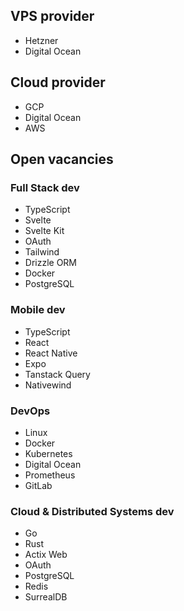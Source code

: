 

## VPS provider

- Hetzner
- Digital Ocean
## Cloud provider

- GCP
- Digital Ocean
- AWS
## Open vacancies

### Full Stack dev

- TypeScript
- Svelte
- Svelte Kit
- OAuth
- Tailwind
- Drizzle ORM
- Docker
- PostgreSQL
### Mobile dev

- TypeScript
- React
- React Native
- Expo
- Tanstack Query
- Nativewind

### DevOps

- Linux
- Docker
- Kubernetes
- Digital Ocean
- Prometheus
- GitLab

### Cloud & Distributed Systems dev

- Go
- Rust
- Actix Web
- OAuth
- PostgreSQL
- Redis
- SurrealDB